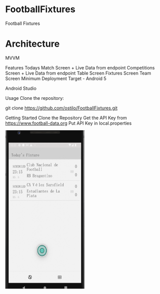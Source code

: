 # FootballFixtures
Football Fixtures

# Architecture
MVVM

Features
Todays Match Screen + Live Data from endpoint
Competitions Screen + Live Data from endpoint
Table Screen
Fixtures Screen
Team Screen
Minimum Deployment Target - Android 5

Android Studio

Usage
Clone the repository:

git clone https://github.com/ostilo/FootballFixtures.git

 
Getting Started
Clone the Repository
Get the API Key from https://www.football-data.org
Put API Key in local.properties 

<img src="https://github.com/ostilo/FootballFixtures/raw/master/Screenshot%202022-05-24%20at%2012.56.20.png" width="250" height="500" />

